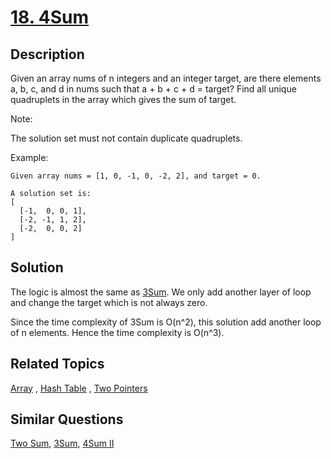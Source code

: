 # [18. 4Sum](https://leetcode.com/problems/4sum)

## Description

Given an array nums of n integers and an integer target, are there elements a, b, c, and d in nums such that a + b + c + d = target? Find all unique quadruplets in the array which gives the sum of target.

Note:

The solution set must not contain duplicate quadruplets.

Example:

```
Given array nums = [1, 0, -1, 0, -2, 2], and target = 0.

A solution set is:
[
  [-1,  0, 0, 1],
  [-2, -1, 1, 2],
  [-2,  0, 0, 2]
]
```

## Solution

The logic is almost the same as [3Sum](https://github.com/mtmmy/Leetcode/tree/master/Csharp/Leetcode/0015_ThreeSum). We only add another layer of loop and change the target which is not always zero.

Since the time complexity of 3Sum is O(n^2), this solution add another loop of n elements. Hence the time complexity is O(n^3).

## Related Topics

[Array](https://leetcode.com/tag/array/) , [Hash Table](https://leetcode.com/tag/hash-table/) , [Two Pointers](https://leetcode.com/tag/two-pointers/) 

## Similar Questions

[Two Sum](https://leetcode.com/problems/two-sum/), [3Sum](https://leetcode.com/problems/3sum/), [4Sum II](https://leetcode.com/problems/4sum-ii/)
